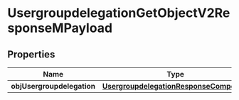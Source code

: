 
# UsergroupdelegationGetObjectV2ResponseMPayload

## Properties
| Name | Type | Description | Notes |
| ------------ | ------------- | ------------- | ------------- |
| **objUsergroupdelegation** | [**UsergroupdelegationResponseCompound**](UsergroupdelegationResponseCompound.md) |  |  |




